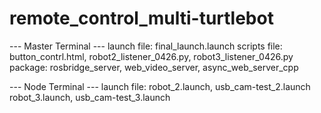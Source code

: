 # remote_control_multi-turtlebot

--- Master Terminal ---
launch file: final_launch.launch
scripts file: button_contrl.html, robot2_listener_0426.py, robot3_listener_0426.py
package: rosbridge_server, web_video_server, async_web_server_cpp

--- Node Terminal ---
launch file: robot_2.launch, usb_cam-test_2.launch
             robot_3.launch, usb_cam-test_3.launch